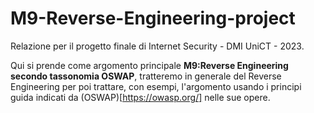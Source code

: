 # M9-Reverse-Engineering-project
Relazione per il progetto finale di Internet Security - DMI UniCT - 2023.

Qui si prende come argomento principale **M9:Reverse Engineering secondo tassonomia OSWAP**, tratteremo in generale del Reverse Engineering per poi trattare, con esempi, l'argomento usando i principi guida indicati da (OSWAP)[https://owasp.org/] nelle sue opere.
